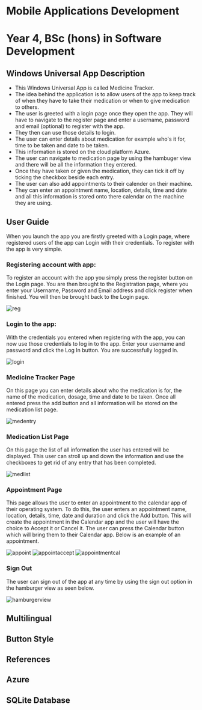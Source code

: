 # Mobile Applications Development
# Year 4, BSc (hons) in Software Development

## Windows Universal App Description
* This Windows Universal App is called Medicine Tracker.
* The idea behind the application is to allow users of the app to keep track of when they have to take their medication or when to give medication to others.
* The user is greeted with a login page once they open the app. They will have to navigate to the register page and enter a username, password and email (optional) to register with the app.
* They then can use those details to login.
* The user can enter details about medication for example who's it for, time to be taken and date to be taken.
* This information is stored on the cloud platform Azure.
* The user can navigate to medication page by using the hambuger view and there will be all the information they entered.
* Once they have taken or given the medication, they can tick it off by ticking the checkbox beside each entry.
* The user can also add appointments to their calender on their machine.
* They can enter an appointment name, location, details, time and date and all this information is stored onto there calendar on the machine they are using.

## User Guide
When you launch the app you are firstly greeted with a Login page, where registered users of the app can Login with their credentials. To register with the app is very simple.

### Registering account with app:

To register an account with the app you simply press the register button on the Login page. You are then brought to the Registration page, where you enter your Username, Password and Email address and click register when finished.
You will then be brought back to the Login page.

![reg](https://user-images.githubusercontent.com/14197773/32846297-c88647b0-ca1e-11e7-976a-4332770dc196.png)

### Login to the app:

With the credentials you entered when registering with the app, you can now use those credentials to log in to the app.
Enter your username and password and click the Log In button.
You are successfully logged in.

![login](https://user-images.githubusercontent.com/14197773/32846313-d48e34be-ca1e-11e7-8d9e-1e474fe9de12.png)

### Medicine Tracker Page

On this page you can enter details about who the medication is for, the name of the medication, dosage, time and date to be taken.
Once all entered press the add button and all information will be stored on the medication list page.

![medentry](https://user-images.githubusercontent.com/14197773/32846329-e202c7b8-ca1e-11e7-92bf-822e560dd71f.png)

### Medication List Page

On this page the list of all information the user has entered will be displayed.
This user can stroll up and down the information and use the checkboxes to get rid of any entry that has been completed.

![medlist](https://user-images.githubusercontent.com/14197773/32846351-f0f93fb8-ca1e-11e7-9079-1ed8d0b0e3cf.png)

### Appointment Page

This page allows the user to enter an appointment to the calendar app of their operating system.
To do this, the user enters an appointment name, location, details, time, date and duration and click the Add button.
This will create the appointment in the Calendar app and the user will have the choice to Accept it or Cancel it.
The user can press the Calendar button which will bring them to their Calendar app.
Below is an example of an appointment.

![appoint](https://user-images.githubusercontent.com/14197773/32846369-fad9f842-ca1e-11e7-8c54-ea94a22fc991.png)
![appointaccept](https://user-images.githubusercontent.com/14197773/32846386-0225e412-ca1f-11e7-9fd8-0eb51734d6a2.png)
![appointmentcal](https://user-images.githubusercontent.com/14197773/32846399-095bd66a-ca1f-11e7-8480-467473cff4ed.png)


### Sign Out

The user can sign out of the app at any time by using the sign out option in the hamburger view as seen below.

![hamburgerview](https://user-images.githubusercontent.com/14197773/32846412-1795c394-ca1f-11e7-8ff2-fcfba782cdaa.png)

## Multilingual

## Button Style

## References

## Azure

## SQLite Database